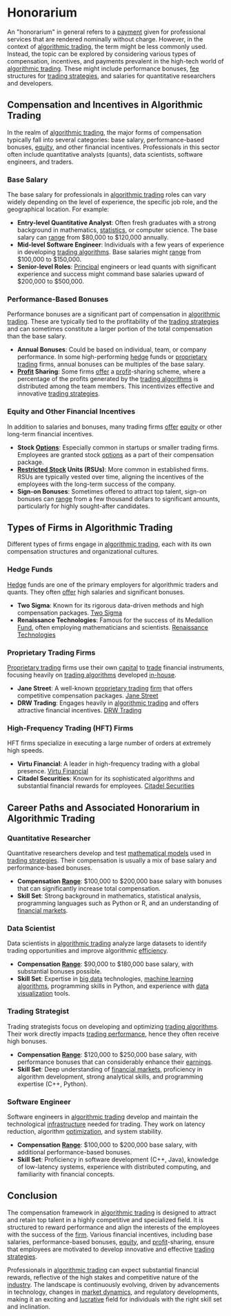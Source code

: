 # Honorarium

An "honorarium" in general refers to a [payment](../p/payment.md) given for professional services that are rendered nominally without charge. However, in the context of [algorithmic trading](../a/accountability.md), the term might be less commonly used. Instead, the topic can be explored by considering various types of compensation, incentives, and payments prevalent in the high-tech world of [algorithmic trading](../a/accountability.md). These might include performance bonuses, [fee](../f/fee.md) structures for [trading strategies](../t/trading_strategies.md), and salaries for quantitative researchers and developers.

## Compensation and Incentives in Algorithmic Trading

In the realm of [algorithmic trading](../a/accountability.md), the major forms of compensation typically fall into several categories: base salary, performance-based bonuses, [equity](../e/equity.md), and other financial incentives. Professionals in this sector often include quantitative analysts (quants), data scientists, software engineers, and traders.

### Base Salary

The base salary for professionals in [algorithmic trading](../a/accountability.md) roles can vary widely depending on the level of experience, the specific job role, and the geographical location. For example:

- **Entry-level Quantitative Analyst**: Often fresh graduates with a strong background in mathematics, [statistics](../s/statistics.md), or computer science. The base salary can [range](../r/range.md) from $80,000 to $120,000 annually.
- **Mid-level Software Engineer**: Individuals with a few years of experience in developing [trading algorithms](../t/trading_algorithms.md). Base salaries might [range](../r/range.md) from $100,000 to $150,000.
- **Senior-level Roles**: [Principal](../p/principal.md) engineers or lead quants with significant experience and success might command base salaries upward of $200,000 to $500,000.

### Performance-Based Bonuses

Performance bonuses are a significant part of compensation in [algorithmic trading](../a/accountability.md). These are typically tied to the profitability of the [trading strategies](../t/trading_strategies.md) and can sometimes constitute a larger portion of the total compensation than the base salary. 

- **Annual Bonuses**: Could be based on individual, team, or company performance. In some high-performing [hedge](../h/hedge.md) funds or [proprietary trading](../p/proprietary_trading.md) firms, annual bonuses can be multiples of the base salary.
- **[Profit](../p/profit.md) Sharing**: Some firms [offer](../o/offer.md) a [profit](../p/profit.md)-sharing scheme, where a percentage of the profits generated by the [trading algorithms](../t/trading_algorithms.md) is distributed among the team members. This incentivizes effective and innovative [trading strategies](../t/trading_strategies.md).

### Equity and Other Financial Incentives

In addition to salaries and bonuses, many trading firms [offer](../o/offer.md) [equity](../e/equity.md) or other long-term financial incentives.

- **Stock [Options](../o/options.md)**: Especially common in startups or smaller trading firms. Employees are granted stock [options](../o/options.md) as a part of their compensation package.
- **[Restricted Stock](../r/restricted_stock.md) Units (RSUs)**: More common in established firms. RSUs are typically vested over time, aligning the incentives of the employees with the long-term success of the company.
- **Sign-on Bonuses**: Sometimes offered to attract top talent, sign-on bonuses can [range](../r/range.md) from a few thousand dollars to significant amounts, particularly for highly sought-after candidates.

## Types of Firms in Algorithmic Trading

Different types of firms engage in [algorithmic trading](../a/accountability.md), each with its own compensation structures and organizational cultures.

### Hedge Funds

[Hedge](../h/hedge.md) funds are one of the primary employers for algorithmic traders and quants. They often [offer](../o/offer.md) high salaries and significant bonuses.

- **Two Sigma**: Known for its rigorous data-driven methods and high compensation packages. [Two Sigma](https://www.twosigma.com/)
- **Renaissance Technologies**: Famous for the success of its Medallion [Fund](../f/fund.md), often employing mathematicians and scientists. [Renaissance Technologies](https://www.rentec.com/)

### Proprietary Trading Firms

[Proprietary trading](../p/proprietary_trading.md) firms use their own [capital](../c/capital.md) to [trade](../t/trade.md) financial instruments, focusing heavily on [trading algorithms](../t/trading_algorithms.md) developed [in-house](../i/in-house.md).

- **Jane Street**: A well-known [proprietary trading](../p/proprietary_trading.md) [firm](../f/firm.md) that offers competitive compensation packages. [Jane Street](https://www.janestreet.com/)
- **DRW Trading**: Engages heavily in [algorithmic trading](../a/accountability.md) and offers attractive financial incentives. [DRW Trading](https://drw.com/)

### High-Frequency Trading (HFT) Firms

HFT firms specialize in executing a large number of orders at extremely high speeds.

- **Virtu Financial**: A leader in high-frequency trading with a global presence. [Virtu Financial](https://www.virtu.com/)
- **Citadel Securities**: Known for its sophisticated algorithms and substantial financial rewards for employees. [Citadel Securities](https://www.citadelsecurities.com/)

## Career Paths and Associated Honorarium in Algorithmic Trading

### Quantitative Researcher

Quantitative researchers develop and test [mathematical models](../m/mathematical_models_in_trading.md) used in [trading strategies](../t/trading_strategies.md). Their compensation is usually a mix of base salary and performance-based bonuses.

- **Compensation [Range](../r/range.md)**: $100,000 to $200,000 base salary with bonuses that can significantly increase total compensation.
- **Skill Set**: Strong background in mathematics, statistical analysis, programming languages such as Python or R, and an understanding of [financial markets](../f/financial_market.md).

### Data Scientist

Data scientists in [algorithmic trading](../a/accountability.md) analyze large datasets to identify trading opportunities and improve algorithmic [efficiency](../e/efficiency.md).

- **Compensation [Range](../r/range.md)**: $90,000 to $180,000 base salary, with substantial bonuses possible.
- **Skill Set**: Expertise in [big data](../b/big_data_in_trading.md) technologies, [machine learning algorithms](../m/machine_learning_algorithms_in_trading.md), programming skills in Python, and experience with [data visualization](../d/data_visualization.md) tools.

### Trading Strategist

Trading strategists focus on developing and optimizing [trading algorithms](../t/trading_algorithms.md). Their work directly impacts [trading performance](../t/trading_performance.md), hence they often receive high bonuses.

- **Compensation [Range](../r/range.md)**: $120,000 to $250,000 base salary, with performance bonuses that can considerably enhance their [earnings](../e/earnings.md).
- **Skill Set**: Deep understanding of [financial markets](../f/financial_market.md), proficiency in algorithm development, strong analytical skills, and programming expertise (C++, Python).

### Software Engineer

Software engineers in [algorithmic trading](../a/accountability.md) develop and maintain the technological [infrastructure](../i/infrastructure.md) needed for trading. They work on latency reduction, algorithm [optimization](../o/optimization.md), and system stability.

- **Compensation [Range](../r/range.md)**: $100,000 to $200,000 base salary, with additional performance-based bonuses.
- **Skill Set**: Proficiency in software development (C++, Java), knowledge of low-latency systems, experience with distributed computing, and familiarity with financial concepts.

## Conclusion

The compensation framework in [algorithmic trading](../a/accountability.md) is designed to attract and retain top talent in a highly competitive and specialized field. It is structured to reward performance and align the interests of the employees with the success of the [firm](../f/firm.md). Various financial incentives, including base salaries, performance-based bonuses, [equity](../e/equity.md), and [profit](../p/profit.md)-sharing, ensure that employees are motivated to develop innovative and effective [trading strategies](../t/trading_strategies.md).

Professionals in [algorithmic trading](../a/accountability.md) can expect substantial financial rewards, reflective of the high stakes and competitive nature of the [industry](../i/industry.md). The landscape is continuously evolving, driven by advancements in technology, changes in [market dynamics](../m/market_dynamics.md), and regulatory developments, making it an exciting and [lucrative](../l/lucrative.md) field for individuals with the right skill set and inclination.